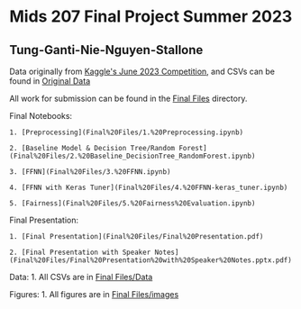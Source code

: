 # Mids 207 Final Project Summer 2023
## Tung-Ganti-Nie-Nguyen-Stallone

Data originally from [Kaggle's June 2023 Competition](https://www.kaggle.com/competitions/icr-identify-age-related-conditions/data), and CSVs can be found in [Original Data](Original%20Data)


All work for submission can be found in the [Final Files](Final%20Files) directory.

Final Notebooks:

    1. [Preprocessing](Final%20Files/1.%20Preprocessing.ipynb)
   
    2. [Baseline Model & Decision Tree/Random Forest](Final%20Files/2.%20Baseline_DecisionTree_RandomForest.ipynb)

    3. [FFNN](Final%20Files/3.%20FFNN.ipynb)

    4. [FFNN with Keras Tuner](Final%20Files/4.%20FFNN-keras_tuner.ipynb)

    5. [Fairness](Final%20Files/5.%20Fairness%20Evaluation.ipynb)

Final Presentation:

    1. [Final Presentation](Final%20Files/Final%20Presentation.pdf)

    2. [Final Presentation with Speaker Notes](Final%20Files/Final%20Presentation%20with%20Speaker%20Notes.pptx.pdf)

Data:
    1. All CSVs are in [Final Files/Data](Final%20Files/data)

Figures:
    1. All figures are in [Final Files/images](Final%20Files/images)
